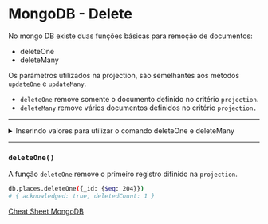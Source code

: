 # MongoDB - Delete

No mongo DB existe duas funções básicas para remoção de documentos:
- deleteOne
- deleteMany

Os parâmetros utilizados na projection, são semelhantes aos métodos `updateOne` e `updateMany`.

- `deleteOne` remove somente o documento definido no critério `projection`.
- `deleteMany` remove vários documentos definidos no critério `projection.`

---
<details>
<summary>Inserindo valores para utilizar o comando deleteOne e deleteMany</summary>

```bash
db.places.insert( {_id: 203, name: 'Mezanino', description: 'Mezanino 3x6' } )
db.places.insert( {_id: 204, name: 'Apartamento', description: 'Apartamento no centro' } )
db.places.insert( {_id: 205, name: 'Albergue', description: 'Albergue no centro' } )

# Visualiza todos os documentos criados no exemplo
db.places.find( { _id: { $gte: 100 } } )
```
</details>

---

### `deleteOne()`

A função `deleteOne` remove o primeiro registro difinido na `projection`.

```bash
db.places.deleteOne({_id: {$eq: 204}})
# { acknowledged: true, deletedCount: 1 }
```

[Cheat Sheet MongoDB](https://www.mongodb.com/developer/products/mongodb/cheat-sheet/)
